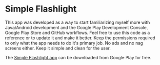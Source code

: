 Simple Flashlight
==================
This app was developed as a way to start familiarizing myself more with Java/Android development and the Google Play Development Console, Google Play Store and GitHub workflows.  Feel free to use this code as a reference or to update it and make it better.  Keep the permissions required to only what the app needs to do it's primary job.  No ads and no nag screens either.  Keep it simple and clean for the user.

The [Simple Flashlight app](https://play.google.com/store/apps/details?id=com.wolfhorse.simpleflashlight) can be downloaded from Google Play for free.
